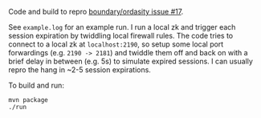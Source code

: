Code and build to repro [boundary/ordasity issue #17](https://github.com/boundary/ordasity/issues/17).

See `example.log` for an example run. I run a local zk and trigger each session expiration by twiddling local firewall rules. The code tries to connect to a local zk at `localhost:2190`, so setup some local port forwardings (e.g. `2190 -> 2181`) and twiddle them off and back on with a brief delay in between (e.g. 5s) to simulate expired sessions. I can usually repro the hang in ~2-5 session expirations.

To build and run:
```
mvn package
./run
```